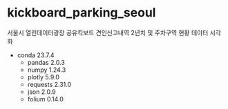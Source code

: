 # kickboard_parking_seoul
서울시 열린데이터광장 공유킥보드 견인신고내역 2년치 및 주차구역 현황 데이터 시각화
- conda 23.7.4
  - pandas 2.0.3
  - numpy 1.24.3
  - plotly 5.9.0
  - requests 2.31.0
  - json 2.0.9
  - folium 0.14.0
